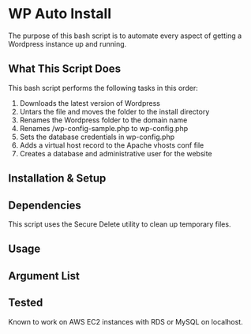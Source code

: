 # WP Auto Install
The purpose of this bash script is to automate every aspect of getting a Wordpress instance up and running.

## What This Script Does

This bash script performs the following tasks in this order:

1. Downloads the latest version of Wordpress
2. Untars the file and moves the folder to the install directory
3. Renames the Wordpress folder to the domain name
4. Renames <domain-name>/wp-config-sample.php to wp-config.php
5. Sets the database credentials in wp-config.php
6. Adds a virtual host record to the Apache vhosts conf file
7. Creates a database and administrative user for the website

## Installation & Setup

## Dependencies

This script uses the Secure Delete utility to clean up temporary files.

## Usage

## Argument List


## Tested

Known to work on AWS EC2 instances with RDS or MySQL on localhost.
